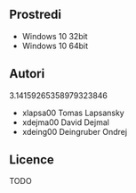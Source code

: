 Prostredi
---------
- Windows 10 32bit
- Windows 10 64bit

Autori
------

3.14159265358979323846
- xlapsa00 Tomas Lapsansky
- xdejma00 David Dejmal
- xdeing00 Deingruber Ondrej

Licence
-------

TODO

